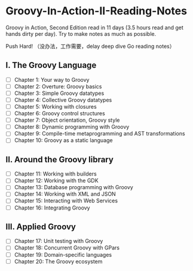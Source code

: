 # Groovy-In-Action-II-Reading-Notes
Groovy in Action, Second Edition read in 11 days (3.5 hours read and get hands dirty per day). Try to make notes as much as possible.

Push Hard! （没办法，工作需要，delay deep dive Go reading notes）

## I. The Groovy Language
- [ ] Chapter 1: Your way to Groovy
- [ ] Chapter 2: Overture: Groovy basics
- [ ] Chapter 3: Simple Groovy datatypes
- [ ] Chapter 4: Collective Groovy datatypes
- [ ] Chapter 5: Working with closures
- [ ] Chapter 6: Groovy control structures
- [ ] Chapter 7: Object orientation, Groovy style
- [ ] Chapter 8: Dynamic programming with Groovy
- [ ] Chapter 9: Compile-time metaprogramming and AST transformations
- [ ] Chapter 10: Groovy as a static language

## II. Around the Groovy library
- [ ] Chapter 11: Working with builders
- [ ] Chapter 12: Working with the GDK
- [ ] Chapter 13: Database programming with Groovy
- [ ] Chapter 14: Working with XML and JSON
- [ ] Chapter 15: Interacting with Web Services
- [ ] Chapter 16: Integrating Groovy

## III. Applied Groovy
- [ ] Chapter 17: Unit testing with Groovy
- [ ] Chapter 18: Concurrent Groovy with GPars
- [ ] Chapter 19: Domain-specific languages
- [ ] Chapter 20: The Groovy ecosystem
